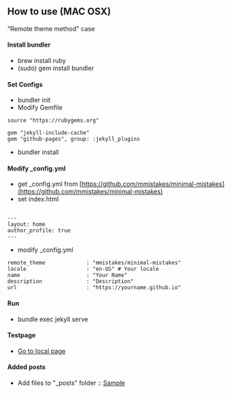 ## How to use (MAC OSX)
"Remote theme method" case

#### Install bundler
- brew install ruby
- (sudo) gem install bundler

#### Set Configs
- bundler init
- Modify Gemfile
```
source "https://rubygems.org"

gem "jekyll-include-cache"
gem "github-pages", group: :jekyll_plugins
```
- bundler install

#### Modify _config.yml
- get _config.yml from [https://github.com/mmistakes/minimal-mistakes](https://github.com/mmistakes/minimal-mistakes)
- set index.html
```

---
layout: home
author_profile: true
---
```
- modify _config.yml
```
remote_theme             : "mmistakes/minimal-mistakes"
locale                   : "en-US" # Your locale
name                     : "Your Name"
description              : "Description"
url                      : "https://yourname.github.io"
```

#### Run
- bundle exec jekyll serve

#### Testpage
- [Go to local page](http://localhost:4000)

#### Added posts
- Add files to "_posts" folder :: [Sample](https://github.com/mmistakes/minimal-mistakes/tree/master/test/_posts)
